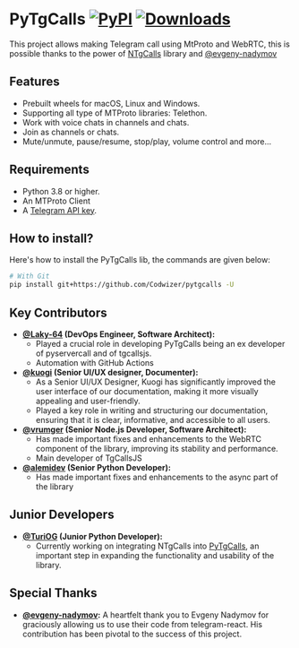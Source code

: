 
# PyTgCalls [![PyPI](https://img.shields.io/pypi/v/py-tgcalls.svg?logo=python&logoColor=%23959DA5&label=pypi&labelColor=%23282f37)](https://pypi.org/project/py-tgcalls/) [![Downloads](https://pepy.tech/badge/py-tgcalls)](https://pepy.tech/project/py-tgcalls)
This project allows making Telegram call using MtProto and WebRTC, this is possible thanks to the power of [NTgCalls] library and [@evgeny-nadymov]

## Features
- Prebuilt wheels for macOS, Linux and Windows.
- Supporting all type of MTProto libraries: Telethon.
- Work with voice chats in channels and chats.
- Join as channels or chats.
- Mute/unmute, pause/resume, stop/play, volume control and more...

## Requirements
- Python 3.8 or higher.
- An MTProto Client
- A [Telegram API key](https://docs.pyrogram.org/intro/setup#api-keys).

## How to install?
Here's how to install the PyTgCalls lib, the commands are given below:

``` bash
# With Git
pip install git+https://github.com/Codwizer/pytgcalls -U
```

## Key Contributors
* <b><a href="https://github.com/Laky-64">@Laky-64</a> (DevOps Engineer, Software Architect):</b>
    * Played a crucial role in developing PyTgCalls being an ex developer of pyservercall and of tgcallsjs.
    * Automation with GitHub Actions
* <b><a href="https://github.com/kuogi">@kuogi</a> (Senior UI/UX designer, Documenter):</b>
    * As a Senior UI/UX Designer, Kuogi has significantly improved the user interface of our documentation,
      making it more visually appealing and user-friendly.
    * Played a key role in writing and structuring our documentation, ensuring that it is clear,
      informative, and accessible to all users.
* <b><a href="https://github.com/vrumger">@vrumger</a> (Senior Node.js Developer, Software Architect):</b>
    * Has made important fixes and enhancements to the WebRTC component of the library,
      improving its stability and performance.
    * Main developer of TgCallsJS
* <b><a href="https://github.com/alemidev">@alemidev</a> (Senior Python Developer):</b>
    * Has made important fixes and enhancements to the async part of the library

## Junior Developers
* <b><a href="https://github.com/TuriOG">@TuriOG</a> (Junior Python Developer):</b>
    * Currently working on integrating NTgCalls into <a href="//github.com/pytgcalls/pytgcalls">PyTgCalls</a>, an important step
      in expanding the functionality and usability of the library.

## Special Thanks
* <b><a href="https://github.com/evgeny-nadymov">@evgeny-nadymov</a>:</b>
  A heartfelt thank you to Evgeny Nadymov for graciously allowing us to use their code from telegram-react.
  His contribution has been pivotal to the success of this project.

[@evgeny-nadymov]: https://github.com/evgeny-nadymov/
[NTgCalls]: https://github.com/pytgcalls/ntgcalls
